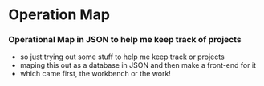 # Operation Map
### Operational Map in JSON to help me keep track of projects
* so just trying out some stuff to help me keep track or projects
* maping this out as a database in JSON and then make a front-end for it 
* which came first, the workbench or the work!

